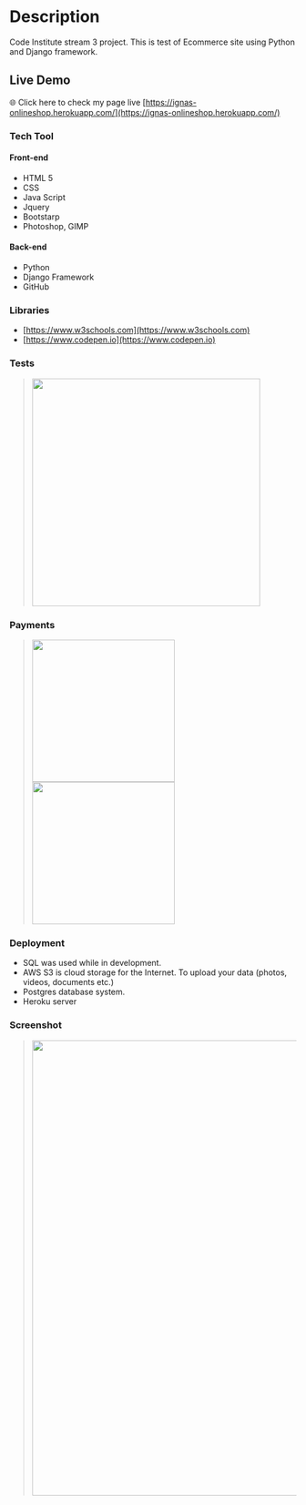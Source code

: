 # Description
Code Institute stream 3 project.
This is test of Ecommerce site using Python and Django framework.

## Live Demo
:globe_with_meridians: Click here to check my page live [https://ignas-onlineshop.herokuapp.com/](https://ignas-onlineshop.herokuapp.com/)

### Tech Tool
#### Front-end
* HTML 5
* CSS
* Java Script
* Jquery
* Bootstarp
* Photoshop, GIMP
#### Back-end
* Python
* Django Framework
* GitHub

### Libraries
* [https://www.w3schools.com](https://www.w3schools.com)
* [https://www.codepen.io](https://www.codepen.io)

### Tests
><img src="https://github.com/ignasgri/Online-shop/blob/master/static/images/tests.JPG" width="400">

### Payments
> <img src="https://github.com/ignasgri/Online-shop/blob/master/static/images/stripepay.JPG" width="250">
> <img src="https://onlineshopbucket.s3.amazonaws.com/static/images/stripe.png" width="250">

### Deployment
* SQL was used while in development.
* AWS S3 is cloud storage for the Internet. To upload your data (photos, videos, documents etc.)
* Postgres database system.
* Heroku server
### Screenshot
> <img src="https://onlineshopbucket.s3.amazonaws.com/static/images/screen.png" width="800">



